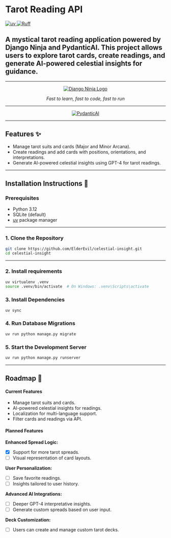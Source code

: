 # Tarot Reading API
<!-- Badges -->
<a href="https://github.com/astral-sh/uv">
    <img src="https://img.shields.io/endpoint?url=https://raw.githubusercontent.com/astral-sh/uv/main/assets/badge/v0.json" alt="uv">
</a>
<a href="https://github.com/charliermarsh/ruff">
    <img src="https://img.shields.io/endpoint?url=https://raw.githubusercontent.com/charliermarsh/ruff/main/assets/badge/v2.json" alt="Ruff">
</a>

## A mystical tarot reading application powered by Django Ninja and PydanticAI. This project allows users to explore tarot cards, create readings, and generate AI-powered celestial insights for guidance.

---

<p align="center">
  <!-- Django Ninja Logo -->
  <a href="https://django-ninja.dev/">
    <img src="https://django-ninja.dev/img/logo-big.png" alt="Django Ninja Logo">
  </a>
</p>

<p align="center">
    <em>Fast to learn, fast to code, fast to run</em>
</p>

---

<div align="center">
  <!-- Pydantic AI Logo -->
  <a href="https://ai.pydantic.dev/">
    <picture>
      <source media="(prefers-color-scheme: dark)" srcset="https://ai.pydantic.dev/img/pydantic-ai-dark.svg">
      <img src="https://ai.pydantic.dev/img/pydantic-ai-light.svg" alt="PydanticAI">
    </picture>
  </a>
</div>

---

## Features ✨

- Manage tarot suits and cards (Major and Minor Arcana).
- Create readings and add cards with positions, orientations, and interpretations.
- Generate AI-powered celestial insights using GPT-4 for tarot readings.

---

## Installation Instructions 🔌

### Prerequisites

- Python 3.12
- SQLite (default)
- [uv](https://github.com/astral-sh/uv) package manager

---

### 1. Clone the Repository

```bash
git clone https://github.com/ElderEvil/celestial-insight.git
cd celestial-insight
```

---

### 2. Install requirements

```bash
uv virtualenv .venv
source .venv/bin/activate  # On Windows: .venv\Scripts\activate
```

### 3. Install Dependencies
```bash
uv sync
```

### 4. Run Database Migrations
```bash
uv run python manage.py migrate
```

### 5. Start the Development Server
```bash
uv run python manage.py runserver
```

---

## Roadmap 🚀

#### Current Features
- Manage tarot suits and cards.
- AI-powered celestial insights for readings.
- Localization for multi-language support.
- Filter cards and readings via API.

#### Planned Features

**Enhanced Spread Logic:**
- [x] Support for more tarot spreads.
- [ ] Visual representation of card layouts.

**User Personalization:**
- [ ] Save favorite readings.
- [ ] Insights tailored to user history.

**Advanced AI Integrations:**
- [ ] Deeper GPT-4 interpretative insights.
- [ ] Generate custom spreads based on user input.

**Deck Customization:**
- [ ] Users can create and manage custom tarot decks.
